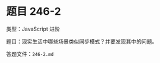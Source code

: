 <script setup>
import { loginRead } from '@/utils/login-read'

loginRead('n10007')
</script>

# 题目 246-2

类型：JavaScript 进阶

题目：现实生活中哪些场景类似同步模式？并要发现其中的问题。

答题文件：`246-2.md`
